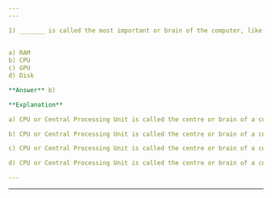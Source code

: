 ```yaml
---
---

1) _______ is called the most important or brain of the computer, like an engine to a car.
  
  
a) RAM
b) CPU
c) GPU
d) Disk

**Answer** b)

**Explanation**

a) CPU or Central Processing Unit is called the centre or brain of a computer. It is nothing but a small silicon chip. All other parts are supporting the CPU. Option (a) RAM is the primary computer memory where data is stored. Option (d) Disk is the secondary storage which is the secondary memory. Option (c) GPU is Graphics Processing Unit. It is a small chip inside the graphics card &amp; it processes the display of the device.

b) CPU or Central Processing Unit is called the centre or brain of a computer. It is nothing but a small silicon chip. All other parts are supporting the CPU. Option (a) RAM is the primary computer memory where data is stored. Option (d) Disk is the secondary storage which is the secondary memory. Option (c) GPU is Graphics Processing Unit. It is a small chip inside the graphics card &amp; it processes the display of the device.

c) CPU or Central Processing Unit is called the centre or brain of a computer. It is nothing but a small silicon chip. All other parts are supporting the CPU. Option (a) RAM is the primary computer memory where data is stored. Option (d) Disk is the secondary storage which is the secondary memory. Option (c) GPU is Graphics Processing Unit. It is a small chip inside the graphics card &amp; it processes the display of the device.

d) CPU or Central Processing Unit is called the centre or brain of a computer. It is nothing but a small silicon chip. All other parts are supporting the CPU. Option (a) RAM is the primary computer memory where data is stored. Option (d) Disk is the secondary storage which is the secondary memory. Option (c) GPU is Graphics Processing Unit. It is a small chip inside the graphics card &amp; it processes the display of the device.

---
```

---
